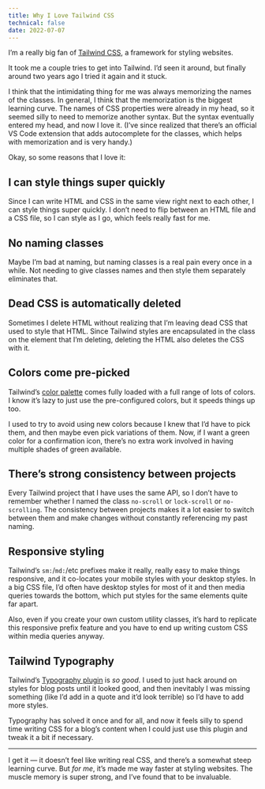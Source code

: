 ```yaml
---
title: Why I Love Tailwind CSS
technical: false
date: 2022-07-07
---
```


I’m a really big fan of [Tailwind CSS](https://tailwindcss.com), a framework for styling websites. 

It took me a couple tries to get into Tailwind. I’d seen it around, but finally around two years ago I tried it again and it stuck. 

I think that the intimidating thing for me was always memorizing the names of the classes. In general, I think that the memorization is the biggest learning curve. The names of CSS properties were already in my head, so it seemed silly to need to memorize another syntax. But the syntax eventually entered my head, and now I love it. (I’ve since realized that there’s an official VS Code extension that adds autocomplete for the classes, which helps with memorization and is very handy.)

Okay, so some reasons that I love it: 

## I can style things super quickly

Since I can write HTML and CSS in the same view right next to each other, I can style things super quickly. I don’t need to flip between an HTML file and a CSS file, so I can style as I go, which feels really fast for me. 

## No naming classes

Maybe I’m bad at naming, but naming classes is a real pain every once in a while. Not needing to give classes names and then style them separately eliminates that. 

## Dead CSS is automatically deleted

Sometimes I delete HTML without realizing that I’m leaving dead CSS that used to style that HTML. Since Tailwind styles are encapsulated in the class on the element that I’m deleting, deleting the HTML also deletes the CSS with it. 

## Colors come pre-picked

Tailwind’s [color palette](https://tailwindcss.com/docs/colors) comes fully loaded with a full range of lots of colors. I know it’s lazy to just use the pre-configured colors, but it speeds things up too. 

I used to try to avoid using new colors because I knew that I’d have to pick them, and then maybe even pick variations of them. Now, if I want a green color for a confirmation icon, there’s no extra work involved in having multiple shades of green available. 

## There’s strong consistency between projects

Every Tailwind project that I have uses the same API, so I don’t have to remember whether I named the class `no-scroll` or `lock-scroll` or `no-scrolling`. The consistency between projects makes it a lot easier to switch between them and make changes without constantly referencing my past naming. 

## Responsive styling

Tailwind’s `sm:`/`md:`/etc prefixes make it really, really easy to make things responsive, and it co-locates your mobile styles with your desktop styles. In a big CSS file, I’d often have desktop styles for most of it and then media queries towards the bottom, which put styles for the same elements quite far apart. 

Also, even if you create your own custom utility classes, it’s hard to replicate this responsive prefix feature and you have to end up writing custom CSS within media queries anyway. 

## Tailwind Typography

Tailwind’s [Typography plugin](https://tailwindcss.com/docs/typography-plugin) is _so good_. I used to just hack around on styles for blog posts until it looked good, and then inevitably I was missing something (like I’d add in a quote and it’d look terrible) so I’d have to add more styles. 

Typography has solved it once and for all, and now it feels silly to spend time writing CSS for a blog’s content when I could just use this plugin and tweak it a bit if necessary. 

---

I get it — it doesn’t feel like writing real CSS, and there’s a somewhat steep learning curve. But _for me_, it’s made me way faster at styling websites. The muscle memory is super strong, and I’ve found that to be invaluable. 